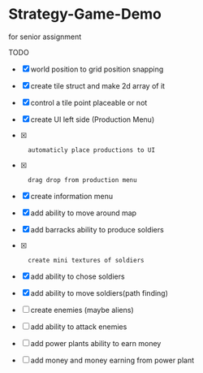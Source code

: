 # Strategy-Game-Demo
 for senior assignment

TODO
- [x]  world position to grid position snapping
- [x]  create tile struct and make 2d array of it
- [x]  control a tile point placeable or not

- [x]  	create UI left side (Production Menu)
- [x] 		automaticly place productions to UI
- [x] 		drag drop from production menu

- [x]  create information menu
- [x]  add ability to move around map
- [x]  add barracks ability to produce soldiers
- [x] 		create mini textures of soldiers

- [x]  add ability to chose soldiers
- [x]  add ability to move soldiers(path finding)

- [ ] create enemies (maybe aliens)
- [ ] add ability to attack enemies

- [ ] add power plants ability to earn money
- [ ] add money and money earning from power plant
